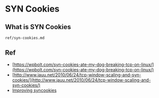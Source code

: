 # SYN Cookies

## What is SYN Cookies

```{toctree}
ref/syn-cookies.md
```


## Ref

 - [https://wpbolt.com/syn-cookies-ate-my-dog-breaking-tcp-on-linux/](https://wpbolt.com/syn-cookies-ate-my-dog-breaking-tcp-on-linux/)
 - [http://www.jauu.net/2010/06/24/tcp-window-scaling-and-syn-cookies/](http://www.jauu.net/2010/06/24/tcp-window-scaling-and-syn-cookies/)
 - [Improving syncookies](https://lwn.net/Articles/277146/)

